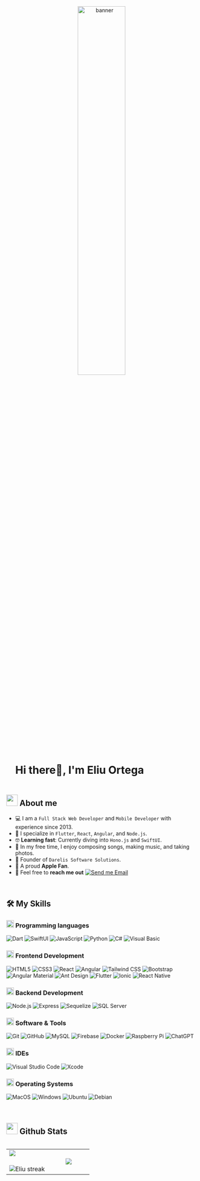<div align="center">
<img  width=50% height=50% src="https://ik.imagekit.io/hoa6us8np/GitHub/gummy-coding__1__LbafRPEaj.png?updatedAt=1659363492579" alt="banner" />
</div>


<!--h1 without bottom border-->
<div id="user-content-toc">
  <ul align="left">
    <summary><h1 style="display: inline-block">Hi there👋, I'm Eliu Ortega</h1></summary>
  </ul>
</div>

<!--About Me-->

## <picture><img src = "https://github.com/7oSkaaa/7oSkaaa/blob/main/Images/about_me.gif?raw=true" width = 30px></picture> About me

- :computer: I am a `Full Stack Web Developer` and `Mobile Developer` with experience since 2013.
- :iphone: I specialize in `Flutter`, `React`, `Angular`, and `Node.js`.
- :nerd_face: **Learning fast**: Currently diving into `Hono.js` and `SwiftUI`.
- :musical_note: In my free time, I enjoy composing songs, making music, and taking photos.
- :rocket: Founder of `Darelis Software Solutions`.
- :apple: A proud **Apple Fan**.
- :email: Feel free to **reach me out** [![Send me Email](https://img.shields.io/static/v1?label=email&message=EliuOrtega&color=EA4335&style=flat-square)](mailto:eliu.orteg@gmail.com)

<br>

## 🛠️ My Skills

### <picture> <img src = "https://github.com/7oSkaaa/7oSkaaa/blob/main/Images/Programming_Languages.gif?raw=true" width = 20px> </picture> Programming languages

![Dart](https://img.shields.io/badge/Dart-0175C2?style=flat-square&logo=Dart&logoColor=white)
![SwiftUI](https://img.shields.io/badge/SwiftUI-FA7343?style=flat-square&logo=swift&logoColor=white)
![JavaScript](https://img.shields.io/badge/JavaScript-F7DF1E?style=flat-square&logo=JavaScript&logoColor=white)
![Python](https://img.shields.io/badge/Python-3776AB?style=flat-square&logo=Python&logoColor=white)
![C#](https://img.shields.io/badge/C%23-239120?style=flat-square&logo=C-Sharp&logoColor=white)
![Visual Basic](https://img.shields.io/badge/Visual%20Basic-5C2D91?style=flat-square&logo=.net&logoColor=white)

### <picture> <img src = "https://github.com/7oSkaaa/7oSkaaa/blob/main/Images/Front_End.gif?raw=true" width = 20px> </picture> Frontend Development

![HTML5](https://img.shields.io/badge/HTML-E34F26?style=flat-square&logo=HTML5&logoColor=white)
![CSS3](https://img.shields.io/badge/CSS-1572B6?style=flat-square&logo=CSS3&logoColor=white)
![React](https://img.shields.io/badge/React-61DAFB?style=flat-square&logo=React&logoColor=white)
![Angular](https://img.shields.io/badge/Angular-DD0031?style=flat-square&logo=Angular&logoColor=white)
![Tailwind CSS](https://img.shields.io/badge/Tailwind_CSS-06B6D4?style=flat-square&logo=tailwind-css&logoColor=white)
![Bootstrap](https://img.shields.io/badge/Bootstrap-7952B3?style=flat-square&logo=Bootstrap&logoColor=white)
![Angular Material](https://img.shields.io/badge/Angular_Material-DD0031?style=flat-square&logo=angular&logoColor=white)
![Ant Design](https://img.shields.io/badge/Ant_Design-0170FE?style=flat-square&logo=ant-design&logoColor=white)
![Flutter](https://img.shields.io/badge/Flutter-02569B?style=flat-square&logo=Flutter&logoColor=white)
![Ionic](https://img.shields.io/badge/Ionic-3880FF?style=flat-square&logo=ionic&logoColor=white)
![React Native](https://img.shields.io/badge/React_Native-61DAFB?style=flat-square&logo=react&logoColor=white)



### <picture> <img src = "https://github.com/7oSkaaa/7oSkaaa/blob/main/Images/Back_End.gif?raw=true" width = 20px> </picture> Backend Development

![Node.js](https://img.shields.io/badge/Node.js-43853D?style=flat-square&logo=Node.js&logoColor=white)
![Express](https://img.shields.io/badge/Express.js-000000?style=flat-square&logo=Express&logoColor=white)
![Sequelize](https://img.shields.io/badge/Sequelize-52B0E7?style=flat-square&logo=Sequelize&logoColor=white)
![SQL Server](https://img.shields.io/badge/SQL_Server-CC2927?style=flat-square&logo=microsoft-sql-server&logoColor=white)



### <picture> <img src = "https://github.com/7oSkaaa/7oSkaaa/blob/main/Images/Software_Tools.gif?raw=true" width = 20px> </picture> Software & Tools

![Git](https://img.shields.io/badge/Git-F05032?style=flat-square&logo=Git&logoColor=white)
![GitHub](https://img.shields.io/badge/GitHub-181717?style=flat-square&logo=GitHub&logoColor=white)
![MySQL](https://img.shields.io/badge/MySQL-4479A1?style=flat-square&logo=MySQL&logoColor=white)
![Firebase](https://img.shields.io/badge/Firebase-FFCA28?style=flat-square&logo=Firebase&logoColor=white)
![Docker](https://img.shields.io/badge/Docker-2496ED?style=flat-square&logo=Docker&logoColor=white)
![Raspberry Pi](https://img.shields.io/badge/Raspberry_Pi-A22846?style=flat-square&logo=raspberry-pi&logoColor=white)
![ChatGPT](https://img.shields.io/badge/ChatGPT-412991?style=flat-square&logo=openai&logoColor=white)


### <picture> <img src = "https://github.com/7oSkaaa/7oSkaaa/blob/main/Images/IDEs.gif?raw=true" width = 20px> </picture> IDEs

![Visual Studio Code](https://img.shields.io/badge/Visual_Studio_Code-007ACC?style=flat-square&logo=Visual-Studio-Code&logoColor=white)
![Xcode](https://img.shields.io/badge/Xcode-1575F9?style=flat-square&logo=Xcode&logoColor=white)


### <picture> <img src = "https://github.com/7oSkaaa/7oSkaaa/blob/main/Images/OS.gif?raw=true" width = 20px> </picture> Operating Systems

![MacOS](https://img.shields.io/badge/MacOS-000000?style=flat-square&logo=macOS&logoColor=white)
![Windows](https://img.shields.io/badge/Windows-0078D6?style=flat-square&logo=Windows&logoColor=white)
![Ubuntu](https://img.shields.io/badge/Ubuntu-E95420?style=flat-square&logo=ubuntu&logoColor=white)
![Debian](https://img.shields.io/badge/Debian-A81D33?style=flat-square&logo=debian&logoColor=white)


<br>

## <picture> <img src = "https://github.com/7oSkaaa/7oSkaaa/blob/main/Images/Statistics.gif?raw=true" width = 30px> </picture> Github Stats

<p align="left">
<table align="left">
<tr border="none">
<td width="50%" align="center">
  <img align="left" src="https://github-readme-stats.vercel.app/api?username=MelloMarziano&theme=dark&show_icons=true&count_private=true" />
  <br></br>
  <img title="🔥 Get streak stats for your profile at git.io/streak-stats" alt="Eliu streak" src="https://github-readme-streak-stats.herokuapp.com/?user=MelloMarziano&theme=dark&hide_border=false" />
</td>
<td width="50%" align="center">
  <img align="center" src="https://github-readme-stats.anuraghazra1.vercel.app/api/top-langs/?username=MelloMarziano&theme=dark&hide_border=false&no-bg=true&no-frame=true&langs_count=7"/>
</td>
</tr>
</table>
</p>

<br>
